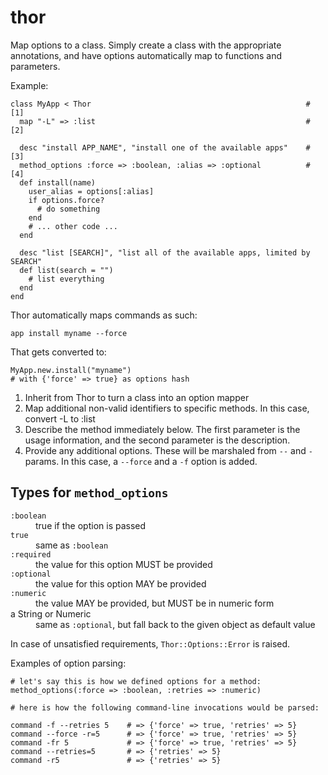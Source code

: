 thor
====

Map options to a class. Simply create a class with the appropriate annotations, and have options automatically map
to functions and parameters.

Example:

    class MyApp < Thor                                                # [1]
      map "-L" => :list                                               # [2]
                                                                    
      desc "install APP_NAME", "install one of the available apps"    # [3]
      method_options :force => :boolean, :alias => :optional          # [4]
      def install(name)
        user_alias = options[:alias]
        if options.force?
          # do something
        end
        # ... other code ...
      end
      
      desc "list [SEARCH]", "list all of the available apps, limited by SEARCH"
      def list(search = "")
        # list everything
      end
    end
    
Thor automatically maps commands as such:

    app install myname --force
    
That gets converted to:

    MyApp.new.install("myname")
    # with {'force' => true} as options hash

1.  Inherit from Thor to turn a class into an option mapper
2.  Map additional non-valid identifiers to specific methods. In this case,
    convert -L to :list
3.  Describe the method immediately below. The first parameter is the usage information,
    and the second parameter is the description.
4.  Provide any additional options. These will be marshaled from `--` and `-` params.
    In this case, a `--force` and a `-f` option is added.
    
Types for `method_options`
--------------------------

<dl>
  <dt><code>:boolean</code></dt>
    <dd>true if the option is passed</dd>
  <dt><code>true</code></dt>
    <dd>same as <code>:boolean</code></dd>
  <dt><code>:required</code></dt>
    <dd>the value for this option MUST be provided</dd>
  <dt><code>:optional</code></dt>
    <dd>the value for this option MAY be provided</dd>
  <dt><code>:numeric</code></dt>
    <dd>the value MAY be provided, but MUST be in numeric form</dd>
  <dt>a String or Numeric</dt>
    <dd>same as <code>:optional</code>, but fall back to the given object as default value</dd>
</dl>

In case of unsatisfied requirements, `Thor::Options::Error` is raised.

Examples of option parsing:

    # let's say this is how we defined options for a method:
    method_options(:force => :boolean, :retries => :numeric)
    
    # here is how the following command-line invocations would be parsed:
    
    command -f --retries 5    # => {'force' => true, 'retries' => 5}
    command --force -r=5      # => {'force' => true, 'retries' => 5}
    command -fr 5             # => {'force' => true, 'retries' => 5}
    command --retries=5       # => {'retries' => 5}
    command -r5               # => {'retries' => 5}